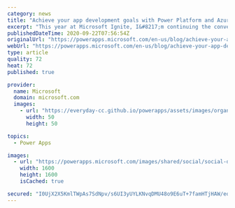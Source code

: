 ```yaml
---
category: news
title: "Achieve your app development goals with Power Platform and Azure"
excerpt: "This year at Microsoft Ignite, I&#8217;m continuing the conversation about how Microsoft Power Platform and Microsoft Azure work together to enable professional developers to build and deliver applications faster and more cost effectively. Today we’re announcing a set of new capabilities across Power"
publishedDateTime: 2020-09-22T07:56:54Z
originalUrl: "https://powerapps.microsoft.com/en-us/blog/achieve-your-app-development-goals-with-power-platform-and-azure/"
webUrl: "https://powerapps.microsoft.com/en-us/blog/achieve-your-app-development-goals-with-power-platform-and-azure/"
type: article
quality: 72
heat: 72
published: true

provider:
  name: Microsoft
  domain: microsoft.com
  images:
    - url: "https://everyday-cc.github.io/powerapps/assets/images/organizations/microsoft.com-50x50.jpg"
      width: 50
      height: 50

topics:
  - Power Apps

images:
  - url: "https://powerapps.microsoft.com/images/shared/social/social-default-image.png"
    width: 1600
    height: 1600
    isCached: true

secured: "I0UjX2X5KmlTWpAs7SdNpv/s6UI3yUYLKNvqDMU48o9E6uT+7famHTjHAW/eqeaX29jiVtSyfV+NdlEsLo9kn4CN6IPt+xSa2DXXjjVikKfwBamqhKYK6M7E++8Nd2GFMw6NA8SubVAOTWkzrdJfzaq1sHNL0Hedh5SPCHLYPu390TusBFlF04wDrZutZ7srJPcwSXUQl9ehgS38wc25AJLhZKb4yPlldJj20fS5T2jST/8/X38eQwxkxWp0bkJGQEyYMu2yVMqnH/qd0+xOCL6bQbj2Eo98GHH2cCDT0cHIdZxUazdZwXaM6VSsz0Wk6sNRyf7LXAoIGliYpVnDKn/65Q8C1Zj/SpkVSqeDjss=;zBjebx9WVG8j6oYHzeqwtA=="
---
```


